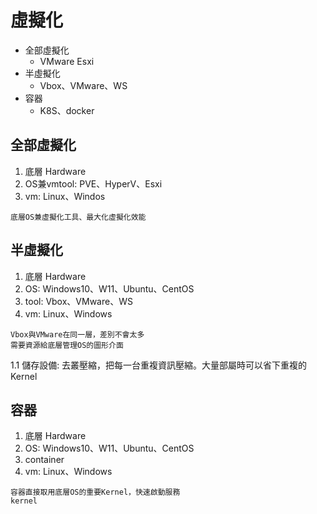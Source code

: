 # 虛擬化
* 全部虛擬化
    * VMware Esxi
* 半虛擬化
    * Vbox、VMware、WS
* 容器
    * K8S、docker




## 全部虛擬化
1. 底層 Hardware
2. OS兼vmtool: PVE、HyperV、Esxi
3. vm: Linux、Windos
```
底層OS兼虛擬化工具、最大化虛擬化效能
```

## 半虛擬化
1. 底層 Hardware
2. OS: Windows10、W11、Ubuntu、CentOS
3. tool: Vbox、VMware、WS
4. vm: Linux、Windows
```
Vbox與VMware在同一層，差別不會太多
需要資源給底層管理OS的圖形介面
```
1.1 儲存設備: 去叢壓縮，把每一台重複資訊壓縮。大量部屬時可以省下重複的Kernel

## 容器
1. 底層 Hardware
2. OS: Windows10、W11、Ubuntu、CentOS
3. container
4. vm: Linux、Windows
```
容器直接取用底層OS的重要Kernel，快速啟動服務
kernel
```
